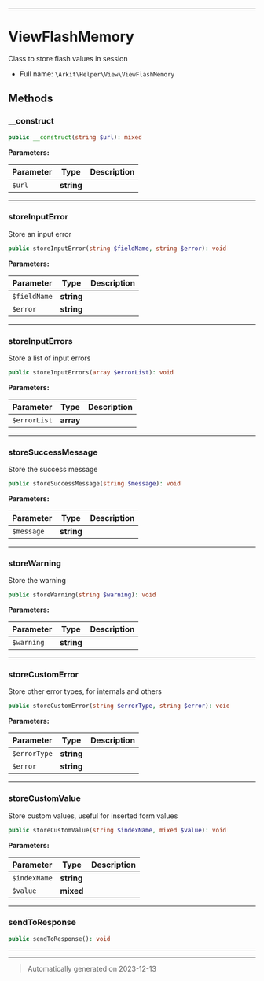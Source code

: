 ***

# ViewFlashMemory

Class to store flash values in session



* Full name: `\Arkit\Helper\View\ViewFlashMemory`




## Methods


### __construct



```php
public __construct(string $url): mixed
```








**Parameters:**

| Parameter | Type | Description |
|-----------|------|-------------|
| `$url` | **string** |  |





***

### storeInputError

Store an input error

```php
public storeInputError(string $fieldName, string $error): void
```








**Parameters:**

| Parameter | Type | Description |
|-----------|------|-------------|
| `$fieldName` | **string** |  |
| `$error` | **string** |  |





***

### storeInputErrors

Store a list of input errors

```php
public storeInputErrors(array $errorList): void
```








**Parameters:**

| Parameter | Type | Description |
|-----------|------|-------------|
| `$errorList` | **array** |  |





***

### storeSuccessMessage

Store the success message

```php
public storeSuccessMessage(string $message): void
```








**Parameters:**

| Parameter | Type | Description |
|-----------|------|-------------|
| `$message` | **string** |  |





***

### storeWarning

Store the warning

```php
public storeWarning(string $warning): void
```








**Parameters:**

| Parameter | Type | Description |
|-----------|------|-------------|
| `$warning` | **string** |  |





***

### storeCustomError

Store other error types, for internals and others

```php
public storeCustomError(string $errorType, string $error): void
```








**Parameters:**

| Parameter | Type | Description |
|-----------|------|-------------|
| `$errorType` | **string** |  |
| `$error` | **string** |  |





***

### storeCustomValue

Store custom values, useful for inserted form values

```php
public storeCustomValue(string $indexName, mixed $value): void
```








**Parameters:**

| Parameter | Type | Description |
|-----------|------|-------------|
| `$indexName` | **string** |  |
| `$value` | **mixed** |  |





***

### sendToResponse



```php
public sendToResponse(): void
```












***


***
> Automatically generated on 2023-12-13
